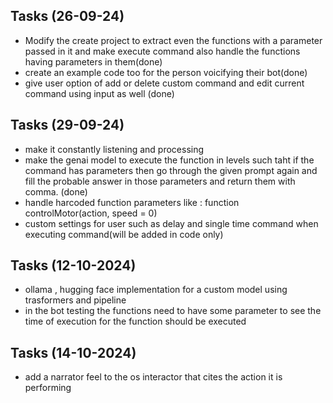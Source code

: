 ## Tasks (26-09-24)
- Modify the create project to extract even the functions with a parameter passed in it and make execute command also handle the functions having parameters in them(done)
- create an example code too for the person voicifying their bot(done)
- give user option of add or delete custom command and edit current command using input as well (done)

## Tasks (29-09-24)
- make it constantly listening and processing
- make the genai model to execute the function in levels such taht if the command has parameters then go through the given prompt again and fill the probable answer in those parameters and return them with comma. (done)
- handle harcoded function parameters like : function controlMotor(action, speed = 0)
- custom settings for user such as delay and single time command when executing command(will be added in code only)

## Tasks (12-10-2024)
- ollama , hugging face implementation for a custom model using trasformers and pipeline
- in the bot testing the functions need to have some parameter to see the time of execution for the function should be executed

## Tasks (14-10-2024)
- add a narrator feel to the os interactor that cites the action it is performing